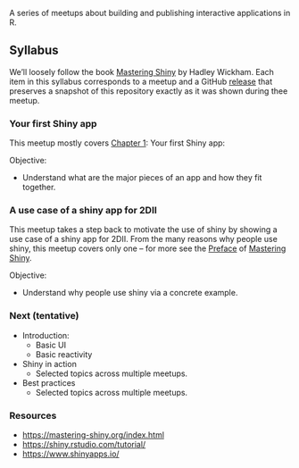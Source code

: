 
<!-- README.md is generated from README.Rmd. Please edit that file -->
<!-- README.md is generated from README.Rmd. Please edit that file -->

A series of meetups about building and publishing interactive
applications in R.

## Syllabus

We’ll loosely follow the book [Mastering
Shiny](https://mastering-shiny.org/) by Hadley Wickham. Each item in
this syllabus corresponds to a meetup and a GitHub
[release](https://github.com/2DegreesInvesting/ds.shiny/releases) that
preserves a snapshot of this repository exactly as it was shown during
thee meetup.

### Your first Shiny app

This meetup mostly covers [Chapter
1](https://mastering-shiny.org/basic-app.html): Your first Shiny app:

Objective:

-   Understand what are the major pieces of an app and how they fit
    together.

### A use case of a shiny app for 2DII

This meetup takes a step back to motivate the use of shiny by showing a
use case of a shiny app for 2DII. From the many reasons why people use
shiny, this meetup covers only one – for more see the
[Preface](https://mastering-shiny.org/preface.html) of [Mastering
Shiny](https://mastering-shiny.org/).

Objective:

-   Understand why people use shiny via a concrete example.

### Next (tentative)

-   Introduction:
    -   Basic UI
    -   Basic reactivity
-   Shiny in action
    -   Selected topics across multiple meetups.
-   Best practices
    -   Selected topics across multiple meetups.

### Resources

-   <https://mastering-shiny.org/index.html>
-   <https://shiny.rstudio.com/tutorial/>
-   <https://www.shinyapps.io/>
